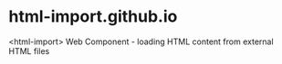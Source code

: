 # html-import.github.io
&lt;html-import> Web Component - loading HTML content from external HTML files
